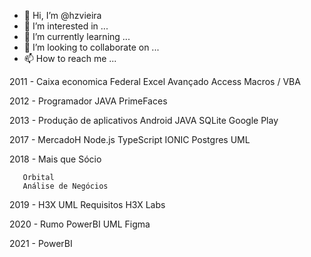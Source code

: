 - 👋 Hi, I’m @hzvieira
- 👀 I’m interested in ...
- 🌱 I’m currently learning ...
- 💞️ I’m looking to collaborate on ...
- 📫 How to reach me ...

<!---
hzvieira/hzvieira is a ✨ special ✨ repository because its `README.md` (this file) appears on your GitHub profile.
You can click the Preview link to take a look at your changes.
--->

2011 - Caixa economica Federal
       Excel Avançado
       Access
       Macros / VBA
       
2012 - Programador
       JAVA
       PrimeFaces

2013 - Produção de aplicativos
       Android
       JAVA
       SQLite
       Google Play
   
2017 - MercadoH
       Node.js
       TypeScript
       IONIC
       Postgres
       UML
       
2018 - Mais que Sócio

       Orbital
       Análise de Negócios

2019 - H3X
       UML
       Requisitos
       H3X Labs
       
2020 - Rumo
       PowerBI
       UML
       Figma

2021 - PowerBI
        
       
